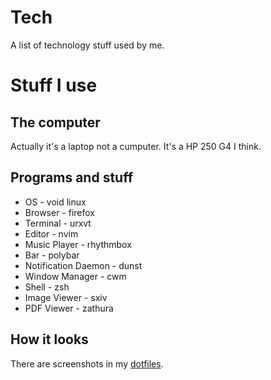 # Tech
A list of technology stuff used by me.

# Stuff I use
## The computer
Actually it's a laptop not a cumputer.
It's a HP 250 G4 I think.

## Programs and stuff
- OS - void linux
- Browser - firefox
- Terminal - urxvt
- Editor - nvim
- Music Player - rhythmbox
- Bar - polybar
- Notification Daemon - dunst
- Window Manager - cwm
- Shell - zsh
- Image Viewer - sxiv
- PDF Viewer - zathura

## How it looks
There are screenshots in my [dotfiles](https://github.com/notchtc/dotfiles).
</article>
